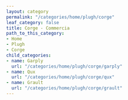 ```yaml
---
layout: category
permalink: "/categories/home/plugh/corge"
leaf_category: false
title: Corge - Commercia
path_to_this_category:
- Home
- Plugh
- Corge
child_categories:
- name: Garply
  url: "/categories/home/plugh/corge/garply"
- name: Qux
  url: "/categories/home/plugh/corge/qux"
- name: Grault
  url: "/categories/home/plugh/corge/grault"
---
```

